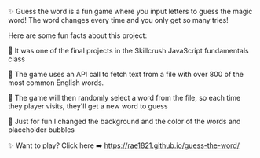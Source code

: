 
✨ Guess the word is a fun game where you input letters to guess the magic word! The word changes every time and you only get so many tries!

Here are some fun facts about this project:

📍 It was one of the final projects in the Skillcrush JavaScript fundamentals class

📍 The game uses an API call to fetch text from a file with over 800 of the most common English words.

📍 The game will then randomly select a word from the file, so each time they player visits, they'll get a new word to guess

📍 Just for fun I changed the background and the color of the words and placeholder bubbles

✨ Want to play? Click here ➡️ https://rae1821.github.io/guess-the-word/
